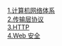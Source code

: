 <a href="https://github.com/linzhi-linzhi/Blob/issues/23">1.计算机网络体系</a> <br>
<a href="https://github.com/linzhi-linzhi/Blob/issues/24">2.传输层协议</a> <br>
<a href="">3.HTTP</a> <br>
<a href="">4.Web 安全</a>  <br>
